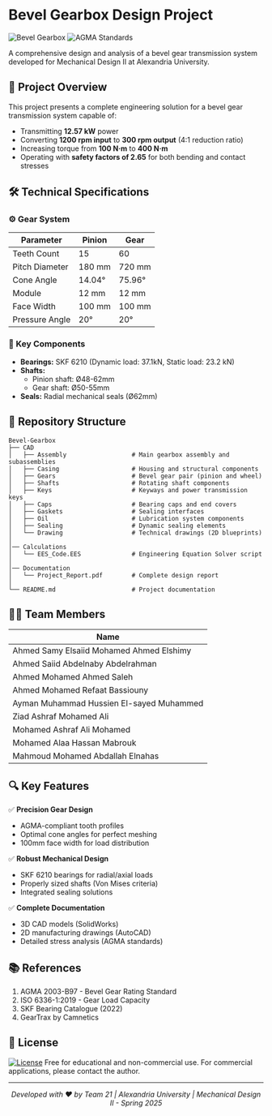 # Bevel Gearbox Design Project

![Bevel Gearbox](https://img.shields.io/badge/Mechanical-Design-blue) 
![AGMA Standards](https://img.shields.io/badge/AGMA-Compliant-green)

A comprehensive design and analysis of a bevel gear transmission system developed for Mechanical Design II at Alexandria University.

## 📌 Project Overview

This project presents a complete engineering solution for a bevel gear transmission system capable of:
- Transmitting **12.57 kW** power
- Converting **1200 rpm input** to **300 rpm output** (4:1 reduction ratio)
- Increasing torque from **100 N·m** to **400 N·m**
- Operating with **safety factors of 2.65** for both bending and contact stresses

## 🛠️ Technical Specifications

### ⚙️ Gear System
| Parameter        | Pinion       | Gear         |
|------------------|--------------|--------------|
| Teeth Count      | 15           | 60           |
| Pitch Diameter   | 180 mm       | 720 mm       |
| Cone Angle       | 14.04°       | 75.96°       |
| Module           | 12 mm        | 12 mm        |
| Face Width       | 100 mm       | 100 mm       |
| Pressure Angle   | 20°          | 20°          |

### 🔩 Key Components
- **Bearings:** SKF 6210 (Dynamic load: 37.1kN, Static load: 23.2 kN)
- **Shafts:** 
  - Pinion shaft: Ø48-62mm
  - Gear shaft: Ø50-55mm
- **Seals:** Radial mechanical seals (Ø62mm)

## 📂 Repository Structure

```
Bevel-Gearbox
├── CAD
│   ├── Assembly                  # Main gearbox assembly and subassemblies
│   ├── Casing                    # Housing and structural components
│   ├── Gears                     # Bevel gear pair (pinion and wheel)
│   ├── Shafts                    # Rotating shaft components
│   ├── Keys                      # Keyways and power transmission keys
│   ├── Caps                      # Bearing caps and end covers
│   ├── Gaskets                   # Sealing interfaces
│   ├── Oil                       # Lubrication system components
│   ├── Sealing                   # Dynamic sealing elements
│   └── Drawing                   # Technical drawings (2D blueprints)
│
│── Calculations
│   └── EES_Code.EES              # Engineering Equation Solver script
│
│── Documentation
│   └── Project_Report.pdf        # Complete design report
│
└── README.md                     # Project documentation
```

## 🧑‍💻 Team Members

| Name                                      | 
|-------------------------------------------|
| Ahmed Samy Elsaiid Mohamed Ahmed Elshimy  | 
| Ahmed Saiid Abdelnaby Abdelrahman         |
| Ahmed Mohamed Ahmed Saleh                 | 
| Ahmed Mohamed Refaat Bassiouny            |
| Ayman Muhammad Hussien El-sayed Muhammed  | 
| Ziad Ashraf Mohamed Ali                   |
| Mohamed Ashraf Ali Mohamed                | 
| Mohamed Alaa Hassan Mabrouk               |
| Mahmoud Mohamed Abdallah Elnahas          |

## 🔍 Key Features

✅ **Precision Gear Design**  
- AGMA-compliant tooth profiles
- Optimal cone angles for perfect meshing
- 100mm face width for load distribution

✅ **Robust Mechanical Design**  
- SKF 6210 bearings for radial/axial loads
- Properly sized shafts (Von Mises criteria)
- Integrated sealing solutions

✅ **Complete Documentation**  
- 3D CAD models (SolidWorks)
- 2D manufacturing drawings (AutoCAD)
- Detailed stress analysis (AGMA standards)

## 📚 References

1. AGMA 2003-B97 - Bevel Gear Rating Standard
2. ISO 6336-1:2019 - Gear Load Capacity
3. SKF Bearing Catalogue (2022)
4. GearTrax by Camnetics

## 📄 License
[![License](https://img.shields.io/badge/License-MIT-blue.svg)](LICENSE)
Free for educational and non-commercial use. For commercial applications, please contact the author.

---

<div align="center">
  <i>Developed with ❤️ by Team 21 | Alexandria University | Mechanical Design II - Spring 2025</i>
</div>
